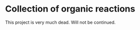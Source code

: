 Collection of organic reactions
===============================

This project is very much dead. Will not be continued.
